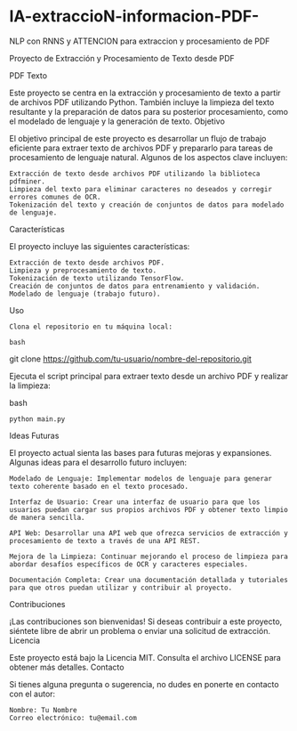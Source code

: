 # IA-extraccioN-informacion-PDF-
NLP con RNNS y ATTENCION para extraccion y procesamiento de PDF

Proyecto de Extracción y Procesamiento de Texto desde PDF

PDF
Texto

Este proyecto se centra en la extracción y procesamiento de texto a partir de archivos PDF utilizando Python. También incluye la limpieza del texto resultante y la preparación de datos para su posterior procesamiento, como el modelado de lenguaje y la generación de texto.
Objetivo

El objetivo principal de este proyecto es desarrollar un flujo de trabajo eficiente para extraer texto de archivos PDF y prepararlo para tareas de procesamiento de lenguaje natural. Algunos de los aspectos clave incluyen:

    Extracción de texto desde archivos PDF utilizando la biblioteca pdfminer.
    Limpieza del texto para eliminar caracteres no deseados y corregir errores comunes de OCR.
    Tokenización del texto y creación de conjuntos de datos para modelado de lenguaje.

Características

El proyecto incluye las siguientes características:

    Extracción de texto desde archivos PDF.
    Limpieza y preprocesamiento de texto.
    Tokenización de texto utilizando TensorFlow.
    Creación de conjuntos de datos para entrenamiento y validación.
    Modelado de lenguaje (trabajo futuro).

Uso

    Clona el repositorio en tu máquina local:

    bash

git clone https://github.com/tu-usuario/nombre-del-repositorio.git

Ejecuta el script principal para extraer texto desde un archivo PDF y realizar la limpieza:

bash

    python main.py

Ideas Futuras

El proyecto actual sienta las bases para futuras mejoras y expansiones. Algunas ideas para el desarrollo futuro incluyen:

    Modelado de Lenguaje: Implementar modelos de lenguaje para generar texto coherente basado en el texto procesado.

    Interfaz de Usuario: Crear una interfaz de usuario para que los usuarios puedan cargar sus propios archivos PDF y obtener texto limpio de manera sencilla.

    API Web: Desarrollar una API web que ofrezca servicios de extracción y procesamiento de texto a través de una API REST.

    Mejora de la Limpieza: Continuar mejorando el proceso de limpieza para abordar desafíos específicos de OCR y caracteres especiales.

    Documentación Completa: Crear una documentación detallada y tutoriales para que otros puedan utilizar y contribuir al proyecto.

Contribuciones

¡Las contribuciones son bienvenidas! Si deseas contribuir a este proyecto, siéntete libre de abrir un problema o enviar una solicitud de extracción.
Licencia

Este proyecto está bajo la Licencia MIT. Consulta el archivo LICENSE para obtener más detalles.
Contacto

Si tienes alguna pregunta o sugerencia, no dudes en ponerte en contacto con el autor:

    Nombre: Tu Nombre
    Correo electrónico: tu@email.com
